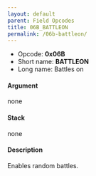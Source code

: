 ```yaml
---
layout: default
parent: Field Opcodes
title: 06B_BATTLEON
permalink: /06b-battleon/
---
```


-   Opcode: **0x06B**
-   Short name: **BATTLEON**
-   Long name: Battles on

#### Argument

none

#### Stack

none

#### Description

Enables random battles.
